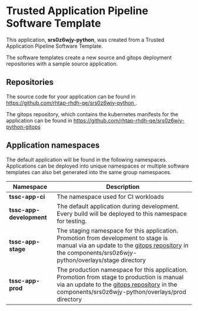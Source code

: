 # Trusted Application Pipeline Software Template

This application, **srs0z6wjy-python**, was created from a Trusted Application Pipeline Software Template.

The software templates create a new source and gitops deployment repositories with a sample source application. 

## Repositories

The source code for your application can be found in [https://github.com/rhtap-rhdh-qe/srs0z6wjy-python ](https://github.com/rhtap-rhdh-qe/srs0z6wjy-python ).
 
The gitops repository, which contains the kubernetes manifests for the application can be found in 
[https://github.com/rhtap-rhdh-qe/srs0z6wjy-python-gitops ](https://github.com/rhtap-rhdh-qe/srs0z6wjy-python-gitops ) 

## Application namespaces 

The default application will be found in the following namespaces. Applications can be deployed into unique namespaces or multiple software templates can also bet generated into the same group namespaces.  

|  Namespace   |  Description   |  
| -------- | -------- |
| **tssc-app-ci** | The namespace used for CI workloads |
| **tssc-app-development** | The default application during development. Every build will be deployed to this namespace for testing. |
| **tssc-app-stage** | The staging namespace for this application. Promotion from development to stage is manual via an update to the [gitops repository](https://github.com/rhtap-rhdh-qe/srs0z6wjy-python-gitops ) in the components/srs0z6wjy-python/overlays/stage directory |
| **tssc-app-prod** | The production namespace for this application. Promotion from stage to production is manual via an update to the [gitops repository](https://github.com/rhtap-rhdh-qe/srs0z6wjy-python-gitops ) in the components/srs0z6wjy-python/overlays/prod directory |